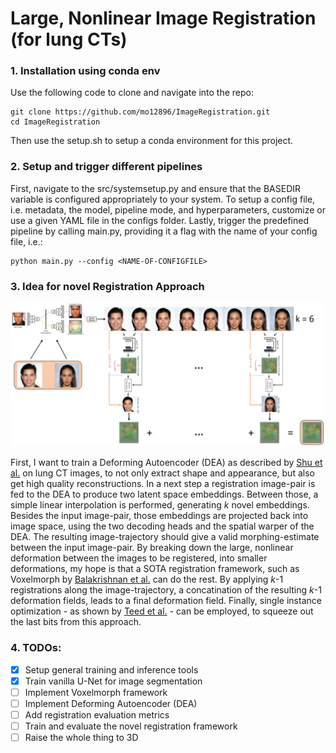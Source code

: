 # Large, Nonlinear Image Registration (for lung CTs)

### 1. Installation using conda env

Use the following code to clone and navigate into the repo:

```
git clone https://github.com/mo12896/ImageRegistration.git
cd ImageRegistration
```

Then use the setup.sh to setup a conda environment for this project.

### 2. Setup and trigger different pipelines

First, navigate to the src/systemsetup.py and ensure that the BASEDIR variable is configured appropriately to your
system. To setup a config file, i.e. metadata, the model, pipeline mode, and hyperparameters, customize or use a given
YAML file in the configs folder. Lastly, trigger the predefined pipeline by calling main.py, providing it a flag with
the name of your config file, i.e.:

```
python main.py --config <NAME-OF-CONFIGFILE>
```

### 3. Idea for novel Registration Approach

![plot](./docs/pipeline.png)

First, I want to train a Deforming Autoencoder (DEA) as described by [Shu et al.](https://arxiv.org/abs/1806.06503) on
lung CT images, to not only extract shape and appearance, but also get high quality reconstructions. In a next step a
registration image-pair is fed to the DEA to produce two latent space embeddings. Between those, a simple linear
interpolation is performed, generating *k* novel embeddings. Besides the input image-pair, those embeddings are
projected back into image space, using the two decoding heads and the spatial warper of the DEA. The resulting
image-trajectory should give a valid morphing-estimate between the input image-pair. By breaking down the large,
nonlinear deformation between the images to be registered, into smaller deformations, my hope is that a SOTA
registration framework, such as Voxelmorph by [Balakrishnan et al.](https://arxiv.org/abs/1809.05231) can do the rest.
By applying *k*-1 registrations along the image-trajectory, a concatination of the resulting *k*-1 deformation fields,
leads to a final deformation field. Finally, single instance optimization - as shown
by [Teed et al.](https://arxiv.org/abs/2003.12039) - can be employed, to squeeze out the last bits from this approach.

### 4. TODOs:

- [x] Setup general training and inference tools
- [x] Train vanilla U-Net for image segmentation
- [ ] Implement Voxelmorph framework
- [ ] Implement Deforming Autoencoder (DEA)
- [ ] Add registration evaluation metrics
- [ ] Train and evaluate the novel registration framework
- [ ] Raise the whole thing to 3D
